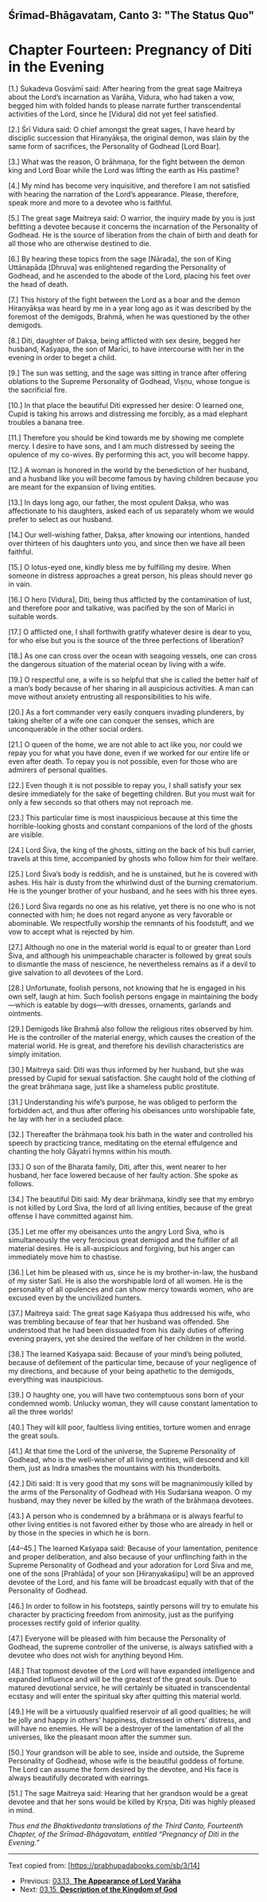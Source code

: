<!-- 
zkid: 2021-06-19_2030
-->

## Śrīmad-Bhāgavatam, Canto 3: "The Status Quo"
# Chapter Fourteen: Pregnancy of Diti in the Evening

[1.] Śukadeva Gosvāmī said: After hearing from the great sage Maitreya about the Lord’s incarnation as Varāha, Vidura, who had taken a vow, begged him with folded hands to please narrate further transcendental activities of the Lord, since he \[Vidura\] did not yet feel satisfied.

[2.] Śrī Vidura said: O chief amongst the great sages, I have heard by disciplic succession that Hiraṇyākṣa, the original demon, was slain by the same form of sacrifices, the Personality of Godhead \[Lord Boar\].

[3.] What was the reason, O brāhmaṇa, for the fight between the demon king and Lord Boar while the Lord was lifting the earth as His pastime?

[4.] My mind has become very inquisitive, and therefore I am not satisfied with hearing the narration of the Lord’s appearance. Please, therefore, speak more and more to a devotee who is faithful.

[5.] The great sage Maitreya said: O warrior, the inquiry made by you is just befitting a devotee because it concerns the incarnation of the Personality of Godhead. He is the source of liberation from the chain of birth and death for all those who are otherwise destined to die.

[6.] By hearing these topics from the sage \[Nārada\], the son of King Uttānapāda \[Dhruva\] was enlightened regarding the Personality of Godhead, and he ascended to the abode of the Lord, placing his feet over the head of death.

[7.] This history of the fight between the Lord as a boar and the demon Hiraṇyākṣa was heard by me in a year long ago as it was described by the foremost of the demigods, Brahmā, when he was questioned by the other demigods.

[8.] Diti, daughter of Dakṣa, being afflicted with sex desire, begged her husband, Kaśyapa, the son of Marīci, to have intercourse with her in the evening in order to beget a child.

[9.] The sun was setting, and the sage was sitting in trance after offering oblations to the Supreme Personality of Godhead, Viṣṇu, whose tongue is the sacrificial fire.

[10.] In that place the beautiful Diti expressed her desire: O learned one, Cupid is taking his arrows and distressing me forcibly, as a mad elephant troubles a banana tree.

[11.] Therefore you should be kind towards me by showing me complete mercy. I desire to have sons, and I am much distressed by seeing the opulence of my co-wives. By performing this act, you will become happy.

[12.] A woman is honored in the world by the benediction of her husband, and a husband like you will become famous by having children because you are meant for the expansion of living entities.

[13.] In days long ago, our father, the most opulent Dakṣa, who was affectionate to his daughters, asked each of us separately whom we would prefer to select as our husband.

[14.] Our well-wishing father, Dakṣa, after knowing our intentions, handed over thirteen of his daughters unto you, and since then we have all been faithful.

[15.] O lotus-eyed one, kindly bless me by fulfilling my desire. When someone in distress approaches a great person, his pleas should never go in vain.

[16.] O hero \[Vidura\], Diti, being thus afflicted by the contamination of lust, and therefore poor and talkative, was pacified by the son of Marīci in suitable words.

[17.] O afflicted one, I shall forthwith gratify whatever desire is dear to you, for who else but you is the source of the three perfections of liberation?

[18.] As one can cross over the ocean with seagoing vessels, one can cross the dangerous situation of the material ocean by living with a wife.

[19.] O respectful one, a wife is so helpful that she is called the better half of a man’s body because of her sharing in all auspicious activities. A man can move without anxiety entrusting all responsibilities to his wife.

[20.] As a fort commander very easily conquers invading plunderers, by taking shelter of a wife one can conquer the senses, which are unconquerable in the other social orders.

[21.] O queen of the home, we are not able to act like you, nor could we repay you for what you have done, even if we worked for our entire life or even after death. To repay you is not possible, even for those who are admirers of personal qualities.

[22.] Even though it is not possible to repay you, I shall satisfy your sex desire immediately for the sake of begetting children. But you must wait for only a few seconds so that others may not reproach me.

[23.] This particular time is most inauspicious because at this time the horrible-looking ghosts and constant companions of the lord of the ghosts are visible.

[24.] Lord Śiva, the king of the ghosts, sitting on the back of his bull carrier, travels at this time, accompanied by ghosts who follow him for their welfare.

[25.] Lord Śiva’s body is reddish, and he is unstained, but he is covered with ashes. His hair is dusty from the whirlwind dust of the burning crematorium. He is the younger brother of your husband, and he sees with his three eyes.

[26.] Lord Śiva regards no one as his relative, yet there is no one who is not connected with him; he does not regard anyone as very favorable or abominable. We respectfully worship the remnants of his foodstuff, and we vow to accept what is rejected by him.

[27.] Although no one in the material world is equal to or greater than Lord Śiva, and although his unimpeachable character is followed by great souls to dismantle the mass of nescience, he nevertheless remains as if a devil to give salvation to all devotees of the Lord.

[28.] Unfortunate, foolish persons, not knowing that he is engaged in his own self, laugh at him. Such foolish persons engage in maintaining the body—which is eatable by dogs—with dresses, ornaments, garlands and ointments.

[29.] Demigods like Brahmā also follow the religious rites observed by him. He is the controller of the material energy, which causes the creation of the material world. He is great, and therefore his devilish characteristics are simply imitation.

[30.] Maitreya said: Diti was thus informed by her husband, but she was pressed by Cupid for sexual satisfaction. She caught hold of the clothing of the great brāhmaṇa sage, just like a shameless public prostitute.

[31.] Understanding his wife’s purpose, he was obliged to perform the forbidden act, and thus after offering his obeisances unto worshipable fate, he lay with her in a secluded place.

[32.] Thereafter the brāhmaṇa took his bath in the water and controlled his speech by practicing trance, meditating on the eternal effulgence and chanting the holy Gāyatrī hymns within his mouth.

[33.] O son of the Bharata family, Diti, after this, went nearer to her husband, her face lowered because of her faulty action. She spoke as follows.

[34.] The beautiful Diti said: My dear brāhmaṇa, kindly see that my embryo is not killed by Lord Śiva, the lord of all living entities, because of the great offense I have committed against him.

[35.] Let me offer my obeisances unto the angry Lord Śiva, who is simultaneously the very ferocious great demigod and the fulfiller of all material desires. He is all-auspicious and forgiving, but his anger can immediately move him to chastise.

[36.] Let him be pleased with us, since he is my brother-in-law, the husband of my sister Satī. He is also the worshipable lord of all women. He is the personality of all opulences and can show mercy towards women, who are excused even by the uncivilized hunters.

[37.] Maitreya said: The great sage Kaśyapa thus addressed his wife, who was trembling because of fear that her husband was offended. She understood that he had been dissuaded from his daily duties of offering evening prayers, yet she desired the welfare of her children in the world.

[38.] The learned Kaśyapa said: Because of your mind’s being polluted, because of defilement of the particular time, because of your negligence of my directions, and because of your being apathetic to the demigods, everything was inauspicious.

[39.] O haughty one, you will have two contemptuous sons born of your condemned womb. Unlucky woman, they will cause constant lamentation to all the three worlds!

[40.] They will kill poor, faultless living entities, torture women and enrage the great souls.

[41.] At that time the Lord of the universe, the Supreme Personality of Godhead, who is the well-wisher of all living entities, will descend and kill them, just as Indra smashes the mountains with his thunderbolts.

[42.] Diti said: It is very good that my sons will be magnanimously killed by the arms of the Personality of Godhead with His Sudarśana weapon. O my husband, may they never be killed by the wrath of the brāhmaṇa devotees.

[43.] A person who is condemned by a brāhmaṇa or is always fearful to other living entities is not favored either by those who are already in hell or by those in the species in which he is born.

[44–45.] The learned Kaśyapa said: Because of your lamentation, penitence and proper deliberation, and also because of your unflinching faith in the Supreme Personality of Godhead and your adoration for Lord Śiva and me, one of the sons \[Prahlāda\] of your son \[Hiraṇyakaśipu\] will be an approved devotee of the Lord, and his fame will be broadcast equally with that of the Personality of Godhead.

[46.] In order to follow in his footsteps, saintly persons will try to emulate his character by practicing freedom from animosity, just as the purifying processes rectify gold of inferior quality.

[47.] Everyone will be pleased with him because the Personality of Godhead, the supreme controller of the universe, is always satisfied with a devotee who does not wish for anything beyond Him.

[48.] That topmost devotee of the Lord will have expanded intelligence and expanded influence and will be the greatest of the great souls. Due to matured devotional service, he will certainly be situated in transcendental ecstasy and will enter the spiritual sky after quitting this material world.

[49.] He will be a virtuously qualified reservoir of all good qualities; he will be jolly and happy in others’ happiness, distressed in others’ distress, and will have no enemies. He will be a destroyer of the lamentation of all the universes, like the pleasant moon after the summer sun.

[50.] Your grandson will be able to see, inside and outside, the Supreme Personality of Godhead, whose wife is the beautiful goddess of fortune. The Lord can assume the form desired by the devotee, and His face is always beautifully decorated with earrings.

[51.] The sage Maitreya said: Hearing that her grandson would be a great devotee and that her sons would be killed by Kṛṣṇa, Diti was highly pleased in mind.

*Thus end the Bhaktivedanta translations of the Third Canto, Fourteenth Chapter, of the Śrīmad-Bhāgavatam, entitled “Pregnancy of Diti in the Evening.”*

--- 

Text copied from: [https://prabhupadabooks.com/sb/3/14]

- Previous: [03.13, **The Appearance of Lord Varāha**](03.13-t.html) 
- Next: [03.15, **Description of the Kingdom of God**](03.15-t.html)
